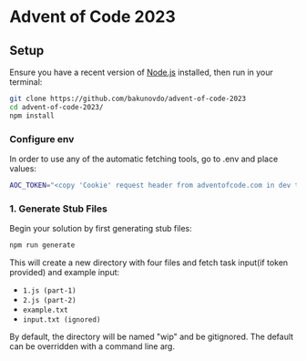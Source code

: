 # Advent of Code 2023

## Setup

Ensure you have a recent version of [Node.js](https://nodejs.org/en/)
installed, then run in your terminal:

```bash
git clone https://github.com/bakunovdo/advent-of-code-2023
cd advent-of-code-2023/
npm install
```

### Configure env

In order to use any of the automatic fetching tools, go to .env and place values:

```bash
AOC_TOKEN="<copy 'Cookie' request header from adventofcode.com in dev tools>"
```

### 1. Generate Stub Files

Begin your solution by first generating stub files:

```bash
npm run generate
```

This will create a new directory with four files and fetch task input(if token provided) and example input:

- `1.js (part-1)`
- `2.js (part-2)`
- `example.txt`
- `input.txt (ignored)`

By default, the directory will be named "wip" and be gitignored. The default
can be overridden with a command line arg.
